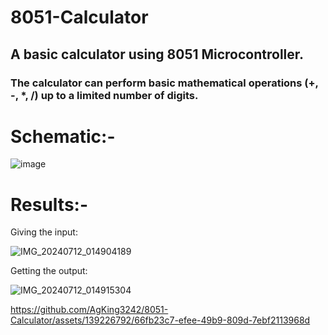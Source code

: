 # 8051-Calculator
## A basic calculator using 8051 Microcontroller.
### The calculator can perform basic mathematical operations (+, -, *, /) up to a limited number of digits.

# Schematic:- 

![image](https://github.com/AgKing3242/8051-Calculator/assets/139226792/59995e38-a2ba-4cdc-b414-9513cb9e665d)

# Results:-

Giving the input:

![IMG_20240712_014904189](https://github.com/AgKing3242/8051-Calculator/assets/139226792/662a6f16-f5fa-430f-8dd1-4667c70f7c75)

Getting the output: 

![IMG_20240712_014915304](https://github.com/AgKing3242/8051-Calculator/assets/139226792/c92a25cf-9fa9-4445-acce-0ea2ce2f0731)

https://github.com/AgKing3242/8051-Calculator/assets/139226792/66fb23c7-efee-49b9-809d-7ebf2113968d

